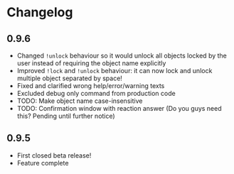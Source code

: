 # Changelog

## 0.9.6

- Changed `!unlock` behaviour so it would unlock all objects locked by the user instead of requiring the object name explicitly
- Improved `!lock` and `!unlock` behaviour: it can now lock and unlock multiple object separated by space!
- Fixed and clarified wrong help/error/warning texts
- Excluded debug only command from production code
- TODO: Make object name case-insensitive
- TODO: Confirmation window with reaction answer (Do you guys need this? Pending until further notice)

## 0.9.5

- First closed beta release!
- Feature complete

